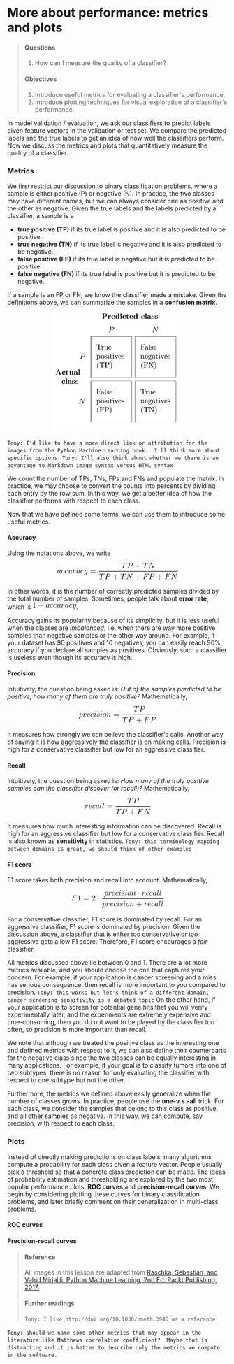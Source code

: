 # More about performance: metrics and plots

> #### Questions
>
> 1.	How can I measure the quality of a classifier?
>
> #### Objectives
>
> 1.   Introduce useful metrics for evaluating a classifier's performance.
> 2.   Introduce plotting techniques for visual exploration of a classifier's performance.

In model validation / evaluation,
we ask our classifiers to predict labels given feature vectors in the validation or test set.
We compare the predicted labels and the true labels to get an idea of how well the classifiers perform.
Now we discuss the metrics and plots that quantitatively measure the quality of a classifier.

### Metrics

We first restrict our discussion to binary classification problems,
where a sample is either positive (P) or negative (N).
In practice, the two classes may have different names,
but we can always consider one as positive and the other as negative.
Given the true labels and the labels predicted by a classifier, a sample is a

- <b>true positive (TP)</b> if its true label is positive and it is also predicted to be positive.
- <b>true negative (TN)</b> if its true label is negative and it is also predicted to be negative.
- <b>false positive (FP)</b> if its true label is negative but it is predicted to be positive.
- <b>false negative (FN)</b> if its true label is positive but it is predicted to be negative.

If a sample is an FP or FN, we know the classifier made a mistake.
Given the definitions above, we can summarize the samples in a <b>confusion matrix</b>.

<p align="center">
<img width="300" src="../figures/cm.png">
</p>

`Tony: I'd like to have a more direct link or attribution for the images from the Python Machine Learning book.  I'll think more about specific options.`
`Tony: I'll also think about whether we there is an advantage to Markdown image syntax versus HTML syntax`

We count the number of TPs, TNs, FPs and FNs and populate the matrix.
In practice, we may choose to convert the counts into percents by dividing each entry by the row sum.
In this way, we get a better idea of how the classifier performs with respect to each class.

Now that we have defined some terms, we can use them to introduce some useful metrics.

#### Accuracy

Using the notations above, we write

<p align="center">
<img src="../figures/accuracy.gif">
</p>

In other words, it is the number of correctly predicted samples divided by the total number of samples.
Sometimes, people talk about <b>error rate</b>, which is <img src="../figures/error.gif">.

Accuracy gains its popularity because of its simplicity,
but it is less useful when the classes are <i>imbalanced</i>,
i.e. when there are way more positive samples than negative samples or the other way around.
For example, if your dataset has 90 positives and 10 negatives,
you can easily reach 90% accuracy if you declare all samples as positives.
Obviously, such a classifier is useless even though its accuracy is high.

#### Precision

Intuitively, the question being asked is:
<i>Out of the samples predicted to be positive, how many of them are truly positive?</i>
Mathematically,

<p align="center">
<img src="../figures/precision.gif">
</p>

It measures how strongly we can believe the classifier's calls.
Another way of saying it is how aggressively the classifier is on making calls.
Precision is high for a conservative classifier but low for an aggressive classifier.

#### Recall

Intuitively, the question being asked is:
<i> How many of the truly positive samples can the classifier discover (or recall)?</i>
Mathematically,

<p align="center">
<img src="../figures/recall.gif">
</p>

It measures how much interesting information can be discovered.
Recall is high for an aggressive classifier but low for a conservative classifier.
Recall is also known as <b>sensitivity</b> in statistics.
`Tony: this terminology mapping between domains is great, we should think of other examples`

#### F1 score

F1 score takes both precision and recall into account.
Mathematically,

<p align="center">
<img src="../figures/f1.gif">
</p>

For a conservative classifier, F1 score is dominated by recall.
For an aggressive classifier, F1 score is dominated by precision.
Given the discussion above,
a classifier that is either too conservative or too aggressive gets a low F1 score.
Therefore, F1 score encourages a <i>fair</i> classifier.

All metrics discussed above lie between 0 and 1.
There are a lot more metrics available, and you should choose the one that captures your concern.
For example, if your application is cancer screening and a miss has serious consequence,
then recall is more important to you compared to precision.
`Tony: this works but let's think of a different domain, cancer screening sensitivity is a debated topic`
On the other hand, if your application is to screen for potential gene hits
that you will verify experimentally later,
and the experiments are extremely expensive and time-consuming,
then you do not want to be played by the classifier too often,
so precision is more important than recall.

We note that although we treated the positive class as the interesting one
and defined metrics with respect to it,
we can also define their counterparts for the negative class
since the two classes can be equally interesting in many applications.
For example, if your goal is to classify tumors into one of two subtypes,
there is no reason for only evaluating the classifier with respect to one subtype but not the other.

Furthermore, the metrics we defined above easily generalize when the number of classes grows.
In practice, people use the <b>one-v.s.-all</b> trick.
For each class, we consider the samples that belong to this class as positive,
and all other samples as negative.
In this way, we can compute, say precision, with respect to each class.

### Plots

Instead of directly making predictions on class labels,
many algorithms compute a probability for each class given a feature vector.
People usually pick a threshold so that a concrete class prediction can be made.
The ideas of probability estimation and thresholding are explored
by the two most popular performance plots, <b>ROC curves</b> and <b>precision-recall curves</b>.
We begin by considering plotting these curves for binary classification problems,
and later briefly comment on their generalization in multi-class problems.

#### ROC curves


#### Precision-recall curves


> #### Reference
>
> All images in this lesson are adapted from [Raschka, Sebastian, and Vahid Mirjalili. Python Machine Learning, 2nd Ed. Packt Publishing, 2017.](https://github.com/rasbt/python-machine-learning-book-2nd-edition)
>
> #### Further readings
> `Tony: I like http://doi.org/10.1038/nmeth.3945 as a reference`

`Tony: should we name some other metrics that may appear in the literature like Matthews correlation coefficient?  Maybe that is distracting and it is better to describe only the metrics we compute in the software.`
